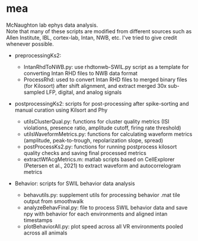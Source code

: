 # mea
McNaughton lab ephys data analysis. \
Note that many of these scripts are modified from different sources such as Allen Institute, IBL, cortex-lab, Intan, NWB, etc. I've tried to give credit whenever possible.


* preprocessingKs2:
  * IntanRhdToNWB.py: use rhdtonwb-SWIL.py script as a template for converting Intan RHD files to NWB data format
  * ProcessRhd: used to convert Intan RHD files to merged binary files (for Kilosort) after shift alignment, and extract merged 30x sub-sampled LFP, digital, and analog signals
    
* postprocessingKs2: scripts for post-processing after spike-sorting and manual curation using Kilsort and Phy
  * utilsClusterQual.py: functions for cluster quality metrics (ISI violations, presence ratio, amplitude cutoff, firing rate threshold)
  * utilsWaveformMetrics.py: functions for calculating waveform metrics (amplitude, peak-to-trough, repolarization slope, spread)
  * postProcessKs2.py: functions for running postprocess kilosort quality checks and saving final processed metrics
  * extractWfAcgMetrics.m: matlab scripts based on CellExplorer (Petersen et al., 2021) to extract waveform and autocorrelogram metrics
    
* Behavior: scripts for SWIL behavior data analysis
  * behavutils.py: supplement utils for processing behavior .mat tile output from smoothwalk
  * analyzeBehavFinal.py: file to process SWIL behavior data and save npy with behavior for each environments and aligned intan timestamps
  * plotBehaviorAll.py: plot speed across all VR environments pooled across all animals
